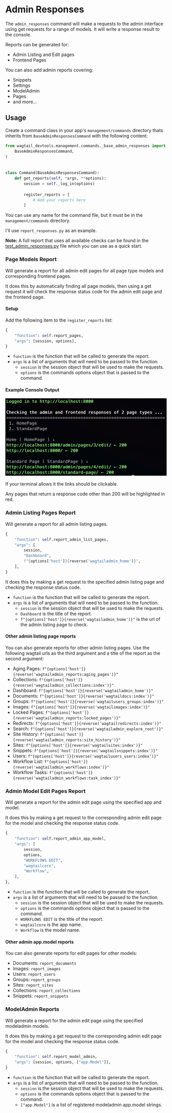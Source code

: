 # Admin Responses

The `admin_responses` command will make a requests to the admin interface using get requests for a range of models. It will write a response result to the console.

Reports can be generated for:

- Admin Listing and Edit pages
- Frontend Pages

You can also add admin reports covering:

- Snippets
- Settings
- ModelAdmin
- Pages
- and more...

## Usage

Create a command class in your app's `management/commands` directory thats inherits from `BaseAdminResponsesCommand` with the following content:

```python
from wagtail_devtools.management.commands._base_admin_responses import (
    BaseAdminResponsesCommand,
)


class Command(BaseAdminResponsesCommand):
    def get_reports(self, *args, **options):
        session = self._log_in(options)

        register_reports = [
            # Add your reports here
        ]
```

You can use any name for the command file, but it must be in the `management/commands` directory.

I'll use `report_responses.py` as an example.

**Note:** A full report that uses all available checks can be found in the [test_admin_responses.py](../wagtail_devtools/test/management/commands/test_admin_responses.py) file which you can use as a quick start.

### Page Models Report

Will generate a report for all admin edit pages for all page type models and corresponding frontend pages.

It does this by automatically finding all page models, then using a get request it will check the response status code for the admin edit page and the frontend page.

#### Setup

Add the following item to the `register_reports` list:

```python
{
    "function": self.report_pages,
    "args": [session, options],
}
```

- `function` is the function that will be called to generate the report.
- `args` is a list of arguments that will need to be passed to the function.
  - `session` is the session object that will be used to make the requests.
  - `options` is the commands options object that is passed to the command.

#### Example Console Output

![Page Model Report](./assets/pages-output.jpg)

If your terminal allows it the links should be clickable.

Any pages that return a response code other than 200 will be highlighted in red.

### Admin Listing Pages Report

Will generate a report for all admin listing pages.

```python
{
    "function": self.report_admin_list_pages,
    "args": [
        session,
        "Dashboard",
        f"{options['host']}{reverse('wagtailadmin_home')}",
    ],
}
```

It does this by making a get request to the specified admin listing page and checking the response status code.

- `function` is the function that will be called to generate the report.
- `args` is a list of arguments that will need to be passed to the function.
  - `session` is the session object that will be used to make the requests.
  - `Dashboard` is the title of the report.
  - `f"{options['host']}{reverse('wagtailadmin_home')}"` is the url of the admin listing page to check.

#### Other admin listing page reports

You can also generate reports for other admin listing pages. Use the following wagtail urls as the third argument and a title of the report as the second argument:

- Aging Pages: `f"{options['host']}{reverse('wagtailadmin_reports:aging_pages')}"`
- Collections: `f"{options['host']}{reverse('wagtailadmin_collections:index')}"`
- Dashboard: `f"{options['host']}{reverse('wagtailadmin_home')}"`
- Documents: `f"{options['host']}{reverse('wagtaildocs:index')}"`
- Groups: `f"{options['host']}{reverse('wagtailusers_groups:index')}"`
- Images: `f"{options['host']}{reverse('wagtailimages:index')}"`
- Locked Pages: `f"{options['host']}{reverse('wagtailadmin_reports:locked_pages')}"`
- Redirects: `f"{options['host']}{reverse('wagtailredirects:index')}"`
- Search: `f"{options['host']}{reverse('wagtailadmin_explore_root')}"`
- Site History: `f"{options['host']}{reverse('wagtailadmin_reports:site_history')}"`
- Sites: `f"{options['host']}{reverse('wagtailsites:index')}"`
- Snippets: `f"{options['host']}{reverse('wagtailsnippets:index')}"`
- Users: `f"{options['host']}{reverse('wagtailusers_users:index')}"`
- Workflow List: `f"{options['host']}{reverse('wagtailadmin_workflows:index')}"`
- Workflow Tasks: `f"{options['host']}{reverse('wagtailadmin_workflows:task_index')}"`

### Admin Model Edit Pages Report

Will generate a report for the admin edit page using the specified app and model.

It does this by making a get request to the corresponding admin edit page for the model and checking the response status code.

```python
{
    "function": self.report_admin_app_model,
    "args": [
        session,
        options,
        "WORKFLOWS EDIT",
        "wagtailcore",
        "Workflow",
    ],
},
```

- `function` is the function that will be called to generate the report.
- `args` is a list of arguments that will need to be passed to the function.
  - `session` is the session object that will be used to make the requests.
  - `options` is the commands options object that is passed to the command.
  - `WORKFLOWS EDIT` is the title of the report.
  - `wagtailcore` is the app name.
  - `Workflow` is the model name.

#### Other admin app.model reports

You can also generate reports for edit pages for other models:

- Documents: `report_documents`
- Images: `report_images`
- Users: `report_users`
- Groups: `report_groups`
- Sites: `report_sites`
- Collections: `report_collections`
- Snippets: `report_snippets`


### ModelAdmin Reports

Will generate a report for the admin edit page using the specified modeladmin models.

It does this by making a get request to the corresponding admin edit page for the model and checking the response status code.

```python
{
    "function": self.report_model_admin,
    "args": [session, options, ["app.Model"]],
}
```

- `function` is the function that will be called to generate the report.
- `args` is a list of arguments that will need to be passed to the function.
  - `session` is the session object that will be used to make the requests.
  - `options` is the commands options object that is passed to the command.
  - `["app.Model"]` is a list of registered modeladmin app.model strings.
